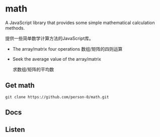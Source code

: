 # math
A JavaScript library that provides some simple mathematical calculation methods. 

提供一些简单数学计算方法的JavaScript库。
- The array/matrix four operations
	数组/矩阵的四则运算
- Seek the average value of the array/matrix 

  求数组/矩阵的平均数
## Get math
`git clone https://github.com/person-0/math.git`
## Docs

## Listen
